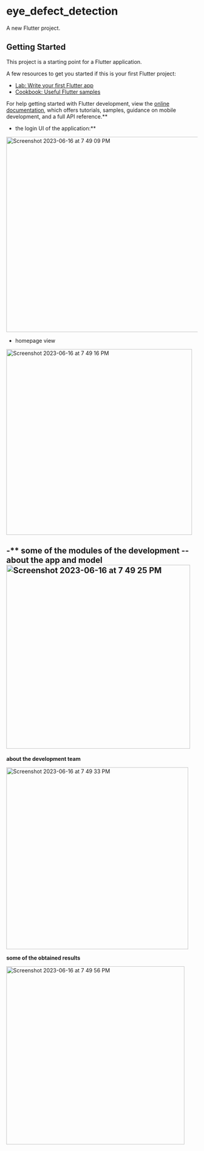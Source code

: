 # eye_defect_detection

A new Flutter project.

## Getting Started

This project is a starting point for a Flutter application.

A few resources to get you started if this is your first Flutter project:

- [Lab: Write your first Flutter app](https://docs.flutter.dev/get-started/codelab)
- [Cookbook: Useful Flutter samples](https://docs.flutter.dev/cookbook)

For help getting started with Flutter development, view the
[online documentation](https://docs.flutter.dev/), which offers tutorials,
samples, guidance on mobile development, and a full API reference.**




- the login UI of the application:**
<img width="514" alt="Screenshot 2023-06-16 at 7 49 09 PM" src="https://github.com/smartinprabhu/fundus-classification-A-flutter-app/assets/129115470/78708786-ef0b-47f4-8b29-4fe8c884cea6">

- homepage view
  
<img width="489" alt="Screenshot 2023-06-16 at 7 49 16 PM" src="https://github.com/smartinprabhu/fundus-classification-A-flutter-app/assets/129115470/d9adca61-db10-4df5-994e-09f3f1d8b412">


-** some of the modules of the development
-- about the app and model
<img width="484" alt="Screenshot 2023-06-16 at 7 49 25 PM" src="https://github.com/smartinprabhu/fundus-classification-A-flutter-app/assets/129115470/d0e3c223-e3ea-4edf-aa52-c2d8575f27e2">
-

**about the development team**


  <img width="479" alt="Screenshot 2023-06-16 at 7 49 33 PM" src="https://github.com/smartinprabhu/fundus-classification-A-flutter-app/assets/129115470/1c4ce042-8fd8-4d8c-ac48-9304bce964de">

**some of the obtained results** 

<img width="469" alt="Screenshot 2023-06-16 at 7 49 56 PM" src="https://github.com/smartinprabhu/fundus-classification-A-flutter-app/assets/129115470/83ebdfdd-efe5-4e82-ae74-4af551648bdd">



